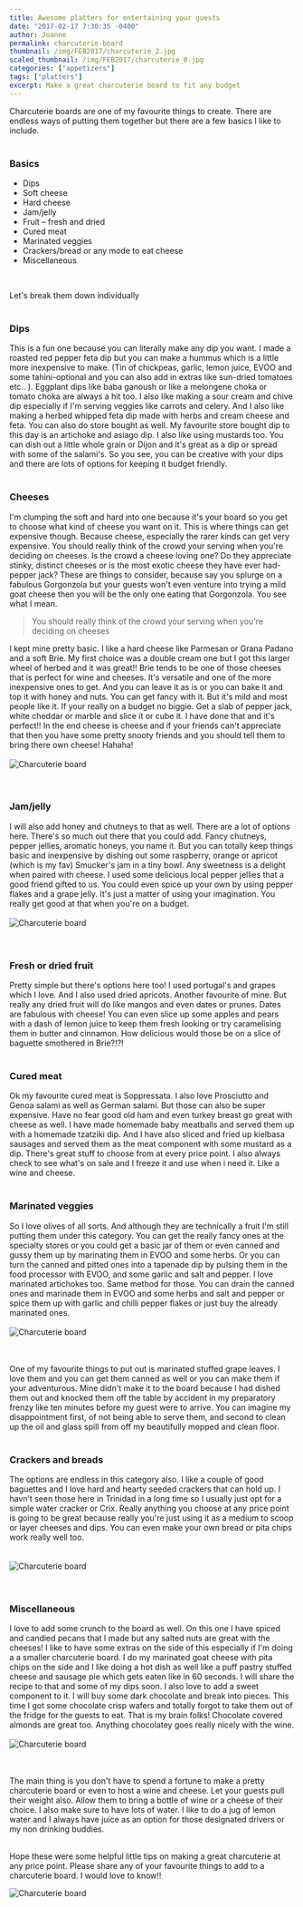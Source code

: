 ```yaml
---
title: Awesome platters for entertaining your guests
date: "2017-02-17 7:30:35 -0400"
author: Joanne
permalink: charcuterie-board
thumbnail: /img/FEB2017/charcuterie_2.jpg
scaled_thumbnail: /img/FEB2017/charcuterie_0.jpg
categories: ["appetizers"]
tags: ["platters"]
excerpt: Make a great charcuterie board to fit any budget
---
```


Charcuterie boards are one of my favourite things to create.  There are endless ways of putting them together but there are a few basics I like to include.
<br>
<br>

### Basics

* Dips
* Soft cheese
* Hard cheese
* Jam/jelly
* Fruit – fresh and dried
* Cured meat
* Marinated veggies
* Crackers/bread or any mode to eat cheese
* Miscellaneous
<br>

Let's break them down individually
<br>
<br>

### Dips
This is a fun one because you can literally make any dip you want.  I made a roasted red pepper feta dip but you can make a hummus which is a little more inexpensive to make. (Tin of chickpeas, garlic, lemon juice, EVOO and some tahini-optional and you can also add in extras like sun-dried tomatoes etc.. ). Eggplant dips like baba ganoush or like a melongene choka or tomato choka are always a hit too. I also like making a sour cream and chive dip especially if I'm serving veggies like carrots and celery. And I also like making a herbed whipped feta dip made with herbs and cream cheese and feta.   You can also do store bought as well.  My favourite store bought dip to this day is an artichoke and asiago dip.  I also like using mustards too. You can dish out a little whole grain or Dijon and it's great as a dip or spread with some of the salami's. So you see, you can be creative with your dips and there are lots of options for keeping it budget friendly.  
<br>

### Cheeses
I'm clumping the soft and hard into one because it's your board so you get to choose what kind of cheese you want on it. This is where things can get expensive though. Because cheese, especially the rarer kinds can get very expensive. You should really think of the crowd your serving when you're deciding on cheeses.  Is the crowd a cheese loving one? Do they appreciate stinky, distinct cheeses or is the most exotic cheese they have ever had-pepper jack? These are things to consider, because say you splurge on a fabulous Gorgonzola but your guests won't even venture into trying a mild goat cheese then you will be the only one eating that Gorgonzola. You see what I mean.  

> You should really think of the crowd your serving when you're deciding on cheeses

I kept mine pretty basic.  I like a hard cheese like Parmesan or Grana Padano and a soft Brie. My first choice was a double cream one but I got this larger wheel of herbed and it was great!! Brie tends to be one of those cheeses that is perfect for wine and cheeses. It's versatile and one of the more inexpensive ones to get. And you can leave it as is or you can bake it and top it with honey and nuts.  You can get fancy with it.  But it's mild and most people like it.  If your really on a budget no biggie.  Get a slab of pepper jack, white cheddar or marble and slice it or cube it.  I have done that and it's perfect!! In the end cheese is cheese and if your friends can't appreciate that then you have some pretty snooty friends and you should tell them to bring there own cheese! Hahaha!
<br>
<br>
![Charcuterie board](/img/FEB2017/charcuterie_2.jpg)  
<br>
<br>

### Jam/jelly
I will also add honey and chutneys  to that as well. There are a lot of options here. There's so much out there that you could add.  Fancy chutneys, pepper jellies, aromatic honeys, you name it.  But you can totally keep things basic and inexpensive by dishing out some raspberry, orange or apricot (which is my fav) Smucker's jam in a tiny bowl.  Any sweetness is a delight when paired with cheese. I used some delicious local pepper jellies that a good friend gifted to us.  You could even spice up your own by using pepper flakes and a grape jelly. It's just a matter of using your imagination. You really get good at that when you're on a budget.
<br>
<br>
![Charcuterie board](/img/FEB2017/charcuterie_3.jpg)  
<br>
<br>       

### Fresh or dried fruit
Pretty simple but there's options here too! I used portugal's and grapes which I love.  And I also used dried apricots. Another favourite of mine. But really any dried fruit will do like mangos and even dates or prunes. Dates are fabulous with cheese!
You can even slice up some apples and pears with a dash of lemon juice to keep them fresh looking or try caramelising them in butter and cinnamon.  How delicious would those be on a slice of baguette smothered in Brie?!?!
<br>
<br>

### Cured meat
Ok my favourite cured meat is Soppressata. I also love Prosciutto and Genoa salami as well as German salami.  But those can also be super expensive. Have no fear good old ham and even turkey breast go great with cheese as well.  I have made homemade baby meatballs and served them up with a homemade tzatziki dip. And I have also sliced and fried up kielbasa sausages and served them as the meat component with some mustard as a dip.  There's great stuff to choose from at every price point.  I also always check to see what's on sale and I freeze it and use when i need it. Like a wine and cheese.
<br>
<br>

### Marinated veggies
So I love olives of all sorts. And although they are technically a fruit I'm still putting them under this category. You can get the really fancy ones at the specialty stores or you could get a basic jar of them or even canned and gussy them up by marinating them in EVOO and some herbs.  Or you can turn the canned and pitted ones into a tapenade dip by pulsing them in the food processor with EVOO, and some garlic and salt and pepper. I love marinated artichokes too. Same method for those. You can drain the canned ones and marinade them in EVOO and some herbs and salt and pepper or spice them up with garlic and chilli pepper flakes or just buy the already marinated ones.
<br>
<br>
![Charcuterie board](/img/FEB2017/charcuterie_4.jpg)  
<br>
<br>

One of my favourite things to put out is marinated stuffed grape leaves. I love them and you can get them canned as well or you can make them if your adventurous.  Mine didn't make it to the board because I had dished them out and knocked them off the table by accident in my preparatory frenzy like ten minutes before my guest were to arrive.  You can imagine my disappointment first, of not being able to serve them, and second to clean up the oil and glass spill from off my beautifully mopped and clean floor.  
<br>

### Crackers and breads
The options are endless in this category also.  I like a couple of good baguettes and I love hard and hearty seeded crackers that can hold up. I havn’t seen those here in Trinidad in a long time so I usually just opt for a simple water cracker or Crix. Really anything you choose at any price point is going to be great because really you're just using it as a medium to scoop or layer cheeses and dips.
You can even make your own bread or pita chips work really well too.  
<br>
<br>
![Charcuterie board](/img/FEB2017/charcuterie_5.jpg)  
<br>
<br>

### Miscellaneous
I love to add some crunch to the board as well.  On this one I have spiced and candied pecans that I made but any salted nuts are great with the cheeses! I like to have some extras on the side of this especially if I'm doing a a smaller charcuterie board. I do my marinated goat cheese with pita chips on the side and I like doing a hot dish as well like a puff pastry stuffed cheese and sausage pie which gets eaten like in 60 seconds. I will share the recipe to that and some of my dips soon. I also love to add a sweet component to it. I will buy some dark chocolate and break into pieces. This time I got some chocolate crisp wafers and totally forgot to take them out of the fridge for the guests to eat.  That is my brain folks! Chocolate covered almonds are great too.  Anything chocolatey goes really nicely with the wine.
<br>
<br>
![Charcuterie board](/img/FEB2017/charcuterie_6.jpg)  
<br>
<br>

The main thing is you don't have to spend a fortune to make a pretty charcuterie board or even to host a wine and cheese. Let your guests pull their weight also.  Allow them to bring a bottle of wine or a cheese of their choice. I also make sure to have lots of water. I like to do a jug of lemon water and I always have juice as an option for those designated drivers or my non drinking buddies.
<br>
<br>

Hope these were some helpful little tips on making a great charcuterie at any price point. Please share any of your favourite things to add to a charcuterie board. I would love to know!!  


![Charcuterie board](/img/FEB2017/charcuterie_7.jpg)  
